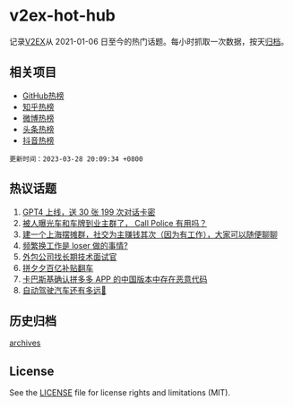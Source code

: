 # v2ex-hot-hub

 记录[V2EX](https://www.v2ex.com/)从 2021-01-06 日至今的热门话题。每小时抓取一次数据，按天[归档](archives)。
 
 ## 相关项目

- [GitHub热榜](https://github.com/it985/github-hot-hub)
- [知乎热榜](https://github.com/it985/zhihu-hot-hub)
- [微博热榜](https://github.com/it985/weibo-hot-hub)
- [头条热榜](https://github.com/it985/toutiao-hot-hub)
- [抖音热榜](https://github.com/it985/douyin-hot-hub)


 `更新时间：2023-03-28 20:09:34 +0800`

## 热议话题

1. [GPT4 上线，送 30 张 199 次对话卡密](https://www.v2ex.com/t/927773)
1. [被人曝光车和车牌到业主群了， Call Police 有用吗？](https://www.v2ex.com/t/927867)
1. [建一个上海摆摊群，社交为主赚钱其次（因为有工作），大家可以随便聊聊](https://www.v2ex.com/t/927761)
1. [频繁换工作是 loser 做的事情?](https://www.v2ex.com/t/927646)
1. [外包公司找长期技术面试官](https://www.v2ex.com/t/927709)
1. [拼夕夕百亿补贴翻车](https://www.v2ex.com/t/927771)
1. [卡巴斯基确认拼多多 APP 的中国版本中存在恶意代码](https://www.v2ex.com/t/927716)
1. [自动驾驶汽车还有多远🚗](https://www.v2ex.com/t/927737)

## 历史归档

[archives](archives)

## License

See the [LICENSE](LICENSE) file for license rights and limitations (MIT).
